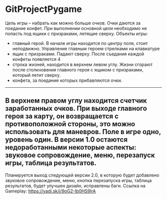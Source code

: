# GitProjectPygame
Цель игры – набрать как можно больше очков. Очки даются за поедание конфет. При выполнении основной цели необходимо не попасть под ящики с призраками, летящие сверху.
Объекты игры:
 - главный герой. В начале игры находится по центру поля, стоит неподвижно. Управление главным героем стрелками на клавиатуре 
 - ящик с призраками. Падают сверху. После съедания каждой конфеты появляется 4
 - строка жизней, находится в верхнем левом углу. Жизни сгорают после столкновения главного героя с ящиком с призраками, который летит сверху.
  - конфета, за поедание которых прибавляются очки.
-------------------------------------------------
В верхнем правом углу находится счетчик заработанных очков. 
При выходе главного героя за карту, он возвращается с противоположной стороны, это можно использовать для маневров. 
Поле в игре одно, уровень один.
В версии 1.0 остаются недоработанными некоторые аспекты: звуковое сопровождение, меню, перезапуск игры, таблица результатов.
-------------------------------------------------
Планируется выход следующей версии 2.0, в которую будет добавлено звуковое сопровождение, меню, кнопка перезапуска игры, таблица результатов, будет улучшен дизайн, исправлены баги.
Ссылка на Gameplay: https://yadi.sk/i/9oG2-Ib0HS9lrA
